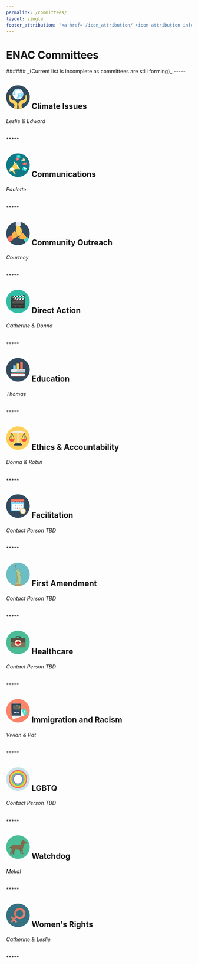 ```yaml
---
permalink: /committees/
layout: single
footer_attribution: "<a href='/icon_attribution/'>icon attribution info</a>"
---
```

<h1>ENAC Committees</h1>
######  _(Current list is incomplete as committees are still forming)_
-----

<h2><img src="/assets/images/022-planet-earth.png"> Climate Issues</h2>
<h6><a href="mailto:climate.edmondsnac@gmail.com?subject=Climate Committee"><i class="fa fa-envelope-o" aria-hidden="true"></i></a> Leslie & Edward</h6>
*****
<h2><img src="/assets/images/009-communications.png"> Communications</h2>
<h6><a href="mailto:communications.edmondsnac@gmail.com?subject=Communications Committee"><i class="fa fa-envelope-o" aria-hidden="true"></i></a> Paulette</h6>
*****
<h2><img src="/assets/images/021-teamwork.png"> Community Outreach</h2>
<h6><a href="mailto:outreach.edmondsnac@gmail.com?subject=Community Outreach Committee"><i class="fa fa-envelope-o" aria-hidden="true"></i></a> Courtney</h6>
*****
<h2><img src="/assets/images/003-clapperboard.png"> Direct Action</h2>
<h6><a href="mailto:direcoaction.edmondsnac@gmail.com?subject=Direct Action Committee"><i class="fa fa-envelope-o" aria-hidden="true"></i></a> Catherine & Donna</h6>
*****
<h2><img src="/assets/images/017-books.png"> Education</h2>
<h6><a href="mailto:education.edmondsnac@gmail.com?subject=Education Committee"><i class="fa fa-envelope-o" aria-hidden="true"></i></a> Thomas</h6>
*****
<h2><img src="/assets/images/014-balance.png"> Ethics & Accountability</h2>
<h6><a href="mailto:ethics.edmondsnac@gmail.com?subject=Ethics & Accountability Committee"><i class="fa fa-envelope-o" aria-hidden="true"></i></a> Donna & Robin</h6>
*****
<h2><img src="/assets/images/004-time.png"> Facilitation</h2>
<h6><a href="mailto:facilitation.edmondsnac@gmail.com?subject=Facilitation Committee"><i class="fa fa-envelope-o" aria-hidden="true"></i></a> Contact Person TBD</h6>
*****
<h2><img src="/assets/images/023-statue-of-liberty.png"> First Amendment</h2>
<h6><a href="mailto:firstamendment.edmondsnac@gmail.com?subject=First Amendment Committee"><i class="fa fa-envelope-o" aria-hidden="true"></i></a> Contact Person TBD</h6>
*****
<h2><img src="/assets/images/027-first-aid-kit.png"> Healthcare</h2>
<h6><a href="mailto:healthcare.edmondsnac@gmail.com?subject=Healthcare Committee"><i class="fa fa-envelope-o" aria-hidden="true"></i></a> Contact Person TBD</h6>
*****
<h2><img src="/assets/images/029-technology-1.png"> Immigration and Racism</h2>
<h6><a href="mailto:immigrationracism.edmondsnac@gmail.com?subject=Immigration & Racism Committee"><i class="fa fa-envelope-o" aria-hidden="true"></i></a> Vivian  & Pat</h6>
*****
<h2><img src="/assets/images/011-rainbow.png"> LGBTQ</h2>
<h6><a href="mailto:lgbtq.edmondsnac@gmail.com?subject=LGBTQ Committee"><i class="fa fa-envelope-o" aria-hidden="true"></i></a> Contact Person TBD</h6>
*****
<h2><img src="/assets/images/002-dog.png"> Watchdog</h2>
<h6><a href="mailto:watchdog.edmondsnac@gmail.com?subject=Watchdog Committee"><i class="fa fa-envelope-o" aria-hidden="true"></i></a> Mekal</h6>
*****
<h2><img src="/assets/images/028-sign.png"> Women's Rights</h2>
<h6><a href="mailto:womensrights.edmondsnac@gmail.com?subject=Women's Rights Committee"><i class="fa fa-envelope-o" aria-hidden="true"></i></a> Catherine & Leslie</h6>
*****
